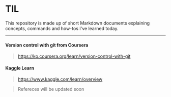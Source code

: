 # TIL

This repository is made up of short Markdown documents explaining concepts, commands and how-tos I've learned today. 

----
#### Version control with git from Coursera
> https://ko.coursera.org/learn/version-control-with-git



#### Kaggle Learn
> https://www.kaggle.com/learn/overview

> Refereces will be updated soon


